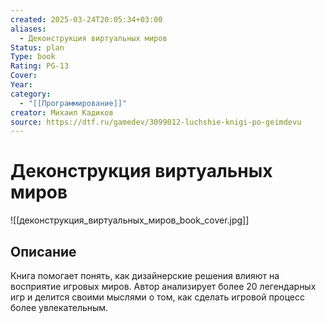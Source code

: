 ```yaml
---
created: 2025-03-24T20:05:34+03:00
aliases:
  - Деконструкция виртуальных миров
Status: plan
Type: book
Rating: PG-13
Cover:
Year:
category:
  - "[[Программирование]]"
creator: Михаил Кадиков
source: https://dtf.ru/gamedev/3099012-luchshie-knigi-po-geimdevu
---
```


# Деконструкция виртуальных миров

![[деконструкция_виртуальных_миров_book_cover.jpg]]



## Описание

Книга помогает понять, как дизайнерские решения влияют на восприятие игровых миров. Автор анализирует более 20 легендарных игр и делится своими мыслями о том, как сделать игровой процесс более увлекательным.
